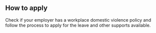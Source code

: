 ##  How to apply

Check if your employer has a workplace domestic violence policy and follow the
process to apply for the leave and other supports available.
